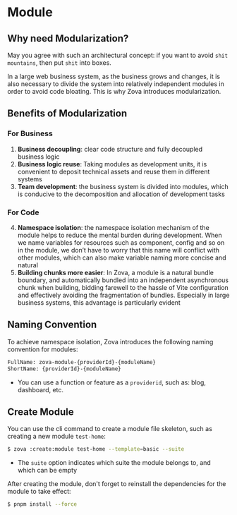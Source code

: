 # Module

## Why need Modularization?

May you agree with such an architectural concept: if you want to avoid `shit mountains`, then put `shit` into boxes.

In a large web business system, as the business grows and changes, it is also necessary to divide the system into relatively independent modules in order to avoid code bloating. This is why Zova introduces modularization.

## Benefits of Modularization

### For Business

1. **Business decoupling**: clear code structure and fully decoupled business logic
2. **Business logic reuse**: Taking modules as development units, it is convenient to deposit technical assets and reuse them in different systems
3. **Team development**: the business system is divided into modules, which is conducive to the decomposition and allocation of development tasks

### For Code

4. **Namespace isolation**: the namespace isolation mechanism of the module helps to reduce the mental burden during development. When we name variables for resources such as component, config and so on in the module, we don’t have to worry that this name will conflict with other modules, which can also make variable naming more concise and natural
5. **Building chunks more easier**: In Zova, a module is a natural bundle boundary, and automatically bundled into an independent asynchronous chunk when building, bidding farewell to the hassle of Vite configuration and effectively avoiding the fragmentation of bundles. Especially in large business systems, this advantage is particularly evident

## Naming Convention

To achieve namespace isolation, Zova introduces the following naming convention for modules:

```bash
FullName: zova-module-{providerId}-{moduleName}
ShortName: {providerId}-{moduleName}
```

- You can use a function or feature as a `providerid`, such as: blog, dashboard, etc.

## Create Module

You can use the cli command to create a module file skeleton, such as creating a new module `test-home`:

```bash
$ zova :create:module test-home --template=basic --suite
```

- The `suite` option indicates which suite the module belongs to, and which can be empty

After creating the module, don't forget to reinstall the dependencies for the module to take effect:

```bash
$ pnpm install --force
```
